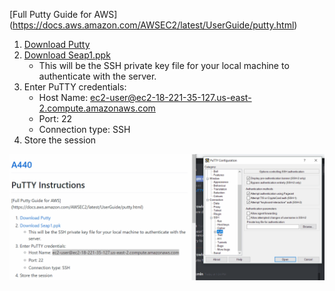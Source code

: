 [Full Putty Guide for AWS] (https://docs.aws.amazon.com/AWSEC2/latest/UserGuide/putty.html)

1. [Download Putty](https://www.chiark.greenend.org.uk/~sgtatham/putty/latest.html)
2. [Download Seap1.ppk](https://drive.google.com/a/oakland.edu/file/d/1yaxXb7N_WCUBjDam98AJIpfUinhO8hQ0/view?usp=sharing)
    * This will be the SSH private key file for your local machine to authenticate with the server.
3.  Enter PuTTY credentials:
    * Host Name: ec2-user@ec2-18-221-35-127.us-east-2.compute.amazonaws.com
    * Port: 22
    * Connection type: SSH
4. Store the session

![putty instructions](images/putty.gif)